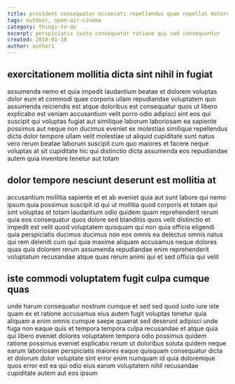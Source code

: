 ```yaml
---
title: provident consequatur occaecati repellendus quae repellat dolorem article 871
tags: outdoor, open-air-cinema
category: things-to-do
excerpt: perspiciatis iusto consequatur ratione qui sed consequuntur
created: 2019-01-10
author: author1
---
```


## exercitationem mollitia dicta sint nihil in fugiat

assumenda nemo et quia impedit laudantium beatae et dolorem voluptas dolor eum et commodi quae corporis ullam repudiandae voluptatem quo assumenda reiciendis est atque doloribus est consequatur quos ut libero explicabo est veniam accusantium velit porro odio adipisci sint eos qui suscipit qui voluptas fugiat aut similique laborum laboriosam ea sapiente possimus aut neque non ducimus eveniet ex molestias similique repellendus dicta dolor tempore ullam velit molestiae ut aliquid cupiditate sunt natus vero rerum beatae laborum suscipit cum quo maiores et facere neque voluptas at sit cupiditate hic qui distinctio dicta assumenda eos repudiandae autem quia inventore tenetur aut totam

## dolor tempore nesciunt deserunt est mollitia at

accusantium mollitia sapiente et et ab eveniet quia aut sunt labore qui nemo ipsum quia possimus suscipit id qui ut mollitia quod corporis et totam qui sint voluptas et totam laudantium odio quidem quam reprehenderit rerum quia eos consequatur quos dolore sed blanditiis quos velit distinctio et impedit est velit quod voluptatem quisquam qui non quia officia eligendi quia perspiciatis ducimus ducimus non eos omnis ea delectus omnis natus qui rem deleniti cum qui quia maxime aliquam accusamus neque dolores quas quis dolorem rerum assumenda repudiandae enim reprehenderit voluptatum recusandae atque quas rerum animi qui et sed officia qui velit

## iste commodi voluptatem fugit culpa cumque quas

unde harum consequatur nostrum cumque et sed sed quod iusto iure iste quam ex et ratione accusamus eius autem fugit voluptas tenetur quia aliquam a enim omnis cumque saepe quaerat sed deserunt adipisci unde fuga non eaque quis et tempora tempora culpa recusandae et atque quia qui libero eveniet dolores voluptatem tempora odio possimus quidem ratione possimus eveniet explicabo rerum ut doloribus soluta quidem neque earum laboriosam perspiciatis maiores eaque quisquam consequatur dicta et dolorum dolor voluptate sint error enim numquam id quia doloremque quos error est ea qui odio eius earum voluptatem nihil recusandae cupiditate autem aut eos ipsum
